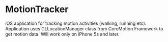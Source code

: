 MotionTracker
=============

iOS application for tracking motion activities (walking, running etc). Application uses CLLocationManager class from CoreMotion Framework to get motion data. Will work only on iPhone 5s and later.
